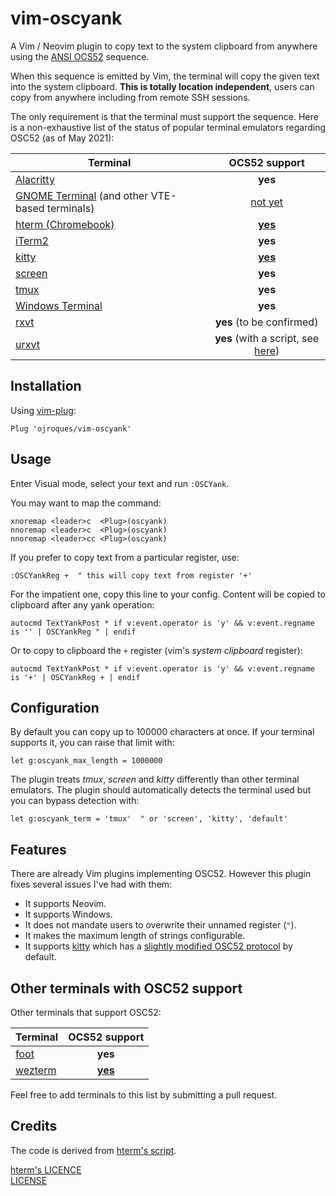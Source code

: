# vim-oscyank

A Vim / Neovim plugin to copy text to the system clipboard from anywhere using
the [ANSI OCS52](https://invisible-island.net/xterm/ctlseqs/ctlseqs.html#h3-Operating-System-Commands)
sequence.

When this sequence is emitted by Vim, the terminal will copy the given text into
the system clipboard. **This is totally location independent**, users can copy
from anywhere including from remote SSH sessions.

The only requirement is that the terminal must support the sequence. Here is a
non-exhaustive list of the status of popular terminal emulators regarding OSC52
(as of May 2021):

| Terminal | OCS52 support |
|----------|:-------------:|
| [Alacritty](https://github.com/alacritty/alacritty) | **yes** |
| [GNOME Terminal](https://github.com/GNOME/gnome-terminal) (and other VTE-based terminals) | [not yet](https://bugzilla.gnome.org/show_bug.cgi?id=795774) |
| [hterm (Chromebook)](https://chromium.googlesource.com/apps/libapps/+/master/README.md) | [**yes**](https://chromium.googlesource.com/apps/libapps/+/master/nassh/doc/FAQ.md#Is-OSC-52-aka-clipboard-operations_supported) |
| [iTerm2](https://iterm2.com/) | **yes** |
| [kitty](https://github.com/kovidgoyal/kitty) | [**yes**](https://sw.kovidgoyal.net/kitty/protocol-extensions.html#pasting-to-clipboard) |
| [screen](https://www.gnu.org/software/screen/) | **yes** |
| [tmux](https://github.com/tmux/tmux) | **yes** |
| [Windows Terminal](https://github.com/microsoft/terminal) | **yes** |
| [rxvt](http://rxvt.sourceforge.net/) | **yes** (to be confirmed) |
| [urxvt](http://software.schmorp.de/pkg/rxvt-unicode.html) | **yes** (with a script, see [here](https://github.com/ojroques/vim-oscyank/issues/4)) |

## Installation
Using [vim-plug](https://github.com/junegunn/vim-plug):
```vim
Plug 'ojroques/vim-oscyank'
```

## Usage
Enter Visual mode, select your text and run `:OSCYank`.

You may want to map the command:
```vim
xnoremap <leader>c  <Plug>(oscyank)
nnoremap <leader>c  <Plug>(oscyank)
nnoremap <leader>cc <Plug>(oscyank)
```

If you prefer to copy text from a particular register, use:
```vim
:OSCYankReg +  " this will copy text from register '+'
```

For the impatient one, copy this line to your config. Content will be copied to
clipboard after any yank operation:
```vim
autocmd TextYankPost * if v:event.operator is 'y' && v:event.regname is '' | OSCYankReg " | endif
```

Or to copy to clipboard the `+` register (vim's *system clipboard* register):
```vim
autocmd TextYankPost * if v:event.operator is 'y' && v:event.regname is '+' | OSCYankReg + | endif
```

## Configuration
By default you can copy up to 100000 characters at once. If your terminal
supports it, you can raise that limit with:
```vim
let g:oscyank_max_length = 1000000
```

The plugin treats *tmux*, *screen* and *kitty* differently than other terminal
emulators. The plugin should automatically detects the terminal used but you can
bypass detection with:
```vim
let g:oscyank_term = 'tmux'  " or 'screen', 'kitty', 'default'
```

## Features
There are already Vim plugins implementing OSC52. However this plugin fixes
several issues I've had with them:
* It supports Neovim.
* It supports Windows.
* It does not mandate users to overwrite their unnamed register (`"`).
* It makes the maximum length of strings configurable.
* It supports [kitty](https://github.com/kovidgoyal/kitty) which has a
  [slightly modified OSC52 protocol](https://sw.kovidgoyal.net/kitty/protocol-extensions.html#pasting-to-clipboard)
  by default.

## Other terminals with OSC52 support
Other terminals that support OSC52:

| Terminal | OCS52 support |
|----------|:-------------:|
| [foot](https://codeberg.org/dnkl/foot) | **yes** |
| [wezterm](https://github.com/wez/wezterm) | [**yes**](https://wezfurlong.org/wezterm/escape-sequences.html#operating-system-command-sequences) |

Feel free to add terminals to this list by submitting a pull request.

## Credits
The code is derived from
[hterm's script](https://github.com/chromium/hterm/blob/master/etc/osc52.vim).

[hterm's LICENCE](https://github.com/chromium/hterm/blob/master/LICENSE)<br/>
[LICENSE](LICENSE)
